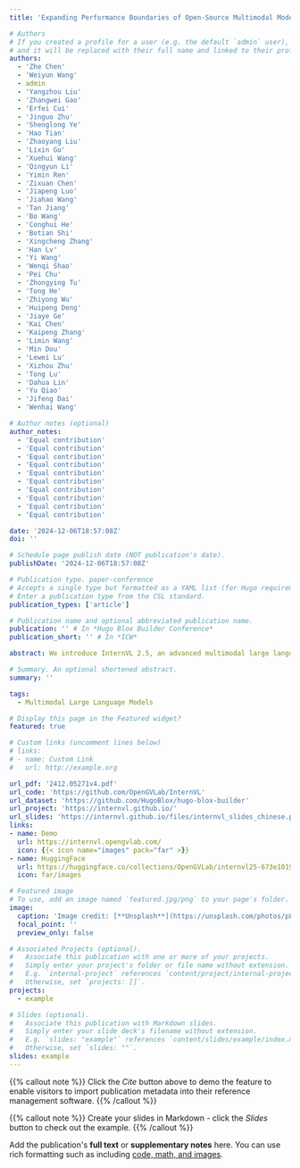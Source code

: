 ```yaml
---
title: 'Expanding Performance Boundaries of Open-Source Multimodal Models with Model, Data, and Test-Time Scaling'

# Authors
# If you created a profile for a user (e.g. the default `admin` user), write the username (folder name) here
# and it will be replaced with their full name and linked to their profile.
authors:
  - 'Zhe Chen'
  - 'Weiyun Wang'
  - admin
  - 'Yangzhou Liu'
  - 'Zhangwei Gao'
  - 'Erfei Cui'
  - 'Jinguo Zhu'
  - 'Shenglong Ye'
  - 'Hao Tian'
  - 'Zhaoyang Liu'
  - 'Lixin Gu'
  - 'Xuehui Wang'
  - 'Qingyun Li'
  - 'Yimin Ren'
  - 'Zixuan Chen'
  - 'Jiapeng Luo'
  - 'Jiahao Wang'
  - 'Tan Jiang'
  - 'Bo Wang'
  - 'Conghui He'
  - 'Botian Shi'
  - 'Xingcheng Zhang'
  - 'Han Lv'
  - 'Yi Wang'
  - 'Wenqi Shao'
  - 'Pei Chu'
  - 'Zhongying Tu'
  - 'Tong He'
  - 'Zhiyong Wu'
  - 'Huipeng Deng'
  - 'Jiaye Ge'
  - 'Kai Chen'
  - 'Kaipeng Zhang'
  - 'Limin Wang'
  - 'Min Dou'
  - 'Lewei Lu'
  - 'Xizhou Zhu'
  - 'Tong Lu'
  - 'Dahua Lin'
  - 'Yu Qiao'
  - 'Jifeng Dai'
  - 'Wenhai Wang'

# Author notes (optional)
author_notes:
  - 'Equal contribution'
  - 'Equal contribution'
  - 'Equal contribution'
  - 'Equal contribution'
  - 'Equal contribution'
  - 'Equal contribution'
  - 'Equal contribution'
  - 'Equal contribution'
  - 'Equal contribution'
  - 'Equal contribution'

date: '2024-12-06T18:57:08Z'
doi: ''

# Schedule page publish date (NOT publication's date).
publishDate: '2024-12-06T18:57:08Z'

# Publication type. paper-conference
# Accepts a single type but formatted as a YAML list (for Hugo requirements).
# Enter a publication type from the CSL standard.
publication_types: ['article']

# Publication name and optional abbreviated publication name.
publication: '' # In *Hugo Blox Builder Conference*
publication_short: '' # In *ICW*

abstract: We introduce InternVL 2.5, an advanced multimodal large language model (MLLM) series that builds upon InternVL 2.0, maintaining its core model architecture while introducing significant enhancements in training and testing strategies as well as data quality. In this work, we delve into the relationship between model scaling and performance, systematically exploring the performance trends in vision encoders, language models, dataset sizes, and test-time configurations. Through extensive evaluations on a wide range of benchmarks, including multi-discipline reasoning, document understanding, multi-image / video understanding, real-world comprehension, multimodal hallucination detection, visual grounding, multilingual capabilities, and pure language processing, InternVL 2.5 exhibits competitive performance, rivaling leading commercial models such as GPT-4o and Claude-3.5-Sonnet. Notably, our model is the first open-source MLLMs to surpass 70% on the MMMU benchmark, achieving a 3.7-point improvement through Chain-of-Thought (CoT) reasoning and showcasing strong potential for test-time scaling. We hope this model contributes to the open-source community by setting new standards for developing and applying multimodal AI systems. HuggingFace demo see https://huggingface.co/spaces/OpenGVLab/InternVL.

# Summary. An optional shortened abstract.
summary: ''

tags:
  - Multimodal Large Language Models

# Display this page in the Featured widget?
featured: true

# Custom links (uncomment lines below)
# links:
# - name: Custom Link
#   url: http://example.org

url_pdf: '2412.05271v4.pdf'
url_code: 'https://github.com/OpenGVLab/InternVL'
url_dataset: 'https://github.com/HugoBlox/hugo-blox-builder'
url_project: 'https://internvl.github.io/'
url_slides: 'https://internvl.github.io/files/internvl_slides_chinese.pdf'
links:
- name: Demo
  url: https://internvl.opengvlab.com/
  icon: {{< icon name="images" pack="far" >}} 
- name: HuggingFace
  url: https://huggingface.co/collections/OpenGVLab/internvl25-673e1019b66e2218f68d7c1c
  icon: far/images

# Featured image
# To use, add an image named `featured.jpg/png` to your page's folder.
image:
  caption: 'Image credit: [**Unsplash**](https://unsplash.com/photos/pLCdAaMFLTE)'
  focal_point: ''
  preview_only: false

# Associated Projects (optional).
#   Associate this publication with one or more of your projects.
#   Simply enter your project's folder or file name without extension.
#   E.g. `internal-project` references `content/project/internal-project/index.md`.
#   Otherwise, set `projects: []`.
projects:
  - example

# Slides (optional).
#   Associate this publication with Markdown slides.
#   Simply enter your slide deck's filename without extension.
#   E.g. `slides: "example"` references `content/slides/example/index.md`.
#   Otherwise, set `slides: ""`.
slides: example
---
```


{{% callout note %}}
Click the _Cite_ button above to demo the feature to enable visitors to import publication metadata into their reference management software.
{{% /callout %}}

{{% callout note %}}
Create your slides in Markdown - click the _Slides_ button to check out the example.
{{% /callout %}}

Add the publication's **full text** or **supplementary notes** here. You can use rich formatting such as including [code, math, and images](https://docs.hugoblox.com/content/writing-markdown-latex/).
